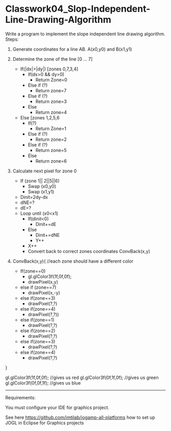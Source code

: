 # Classwork04_Slop-Independent-Line-Drawing-Algorithm


Write a program to implement the slope independent line drawing algorithm. 
Steps:

1. Generate coordinates for a line AB. A(x0,y0) and B(x1,y1)
2. Determine the zone of the line [0 … 7]
    - If(|dx|>|dy|) [zones 0,7,3,4]
        - If(dx>0 && dy>0)
           - Return Zone=0
        - Else if (?)
           - Return zone=7
        - Else if (?)
           - Return zone=3
        - Else 
           - Return zone=4
    - Else [zones 1,2,5,6
        - If(?)
            - Return Zone=1
        - Else if (?)
            - Return zone=2
        - Else if (?)
            - Return zone=5
        - Else 
            - Return zone=6
3.	Calculate next pixel for zone 0
    - If (zone 1|| 2||5||6)
        - Swap (x0,y0)
        - Swap (x1,y1)
    - Dinit=2dy-dx
    - dNE=?
    - dE=?
    - Loop until (x0<x1)
        - If(dinit<0)
            - Dinit+=dE
        - Else 
            - Dinit+=dNE
            - Y++
        - X++
        - Convert back to correct zones coordinates ConvBack(x,y)

4.	ConvBack(x,y){ //each zone should have a different color
    - If(zone==0)
        - gl.glColor3f(1f,0f,0f);
        - drawPixel(x,y)
    - else if (zone==7)
        - drawPixel(x,-y)
    - else if(zone==3)
        - drawPixel(?,?)
    - else if(zone==4)
        - drawPixel(?,?))
    - else if(zone==1)
        - drawPixel(?,?)
    - else if(zone==2)
        - drawPixel(?,?)
    - else if(zone==3)
        - drawPixel(?,?)
    - else if(zone==4)
        - drawPixel(?,?)


}

gl.glColor3f(1f,0f,0f); //gives us red
gl.glColor3f(0f,1f,0f); //gives us green
gl.glColor3f(0f,0f,1f); //gives us blue



----------------
Requirements: 

You must configure your IDE for graphics project.

See here https://github.com/imtilab/jogamp-all-platforms how to set up JOGL in Eclipse for Graphics projects
